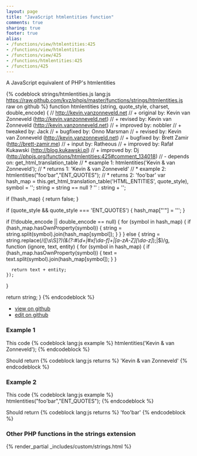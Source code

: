 ```yaml
---
layout: page
title: "JavaScript htmlentities function"
comments: true
sharing: true
footer: true
alias:
- /functions/view/htmlentities:425
- /functions/view/htmlentities
- /functions/view/425
- /functions/htmlentities:425
- /functions/425
---
```

<!-- Generated by Rakefile:build -->
A JavaScript equivalent of PHP's htmlentities

{% codeblock strings/htmlentities.js lang:js https://raw.github.com/kvz/phpjs/master/functions/strings/htmlentities.js raw on github %}
function htmlentities (string, quote_style, charset, double_encode) {
  // http://kevin.vanzonneveld.net
  // +   original by: Kevin van Zonneveld (http://kevin.vanzonneveld.net)
  // +    revised by: Kevin van Zonneveld (http://kevin.vanzonneveld.net)
  // +   improved by: nobbler
  // +    tweaked by: Jack
  // +   bugfixed by: Onno Marsman
  // +    revised by: Kevin van Zonneveld (http://kevin.vanzonneveld.net)
  // +    bugfixed by: Brett Zamir (http://brett-zamir.me)
  // +      input by: Ratheous
  // +   improved by: Rafał Kukawski (http://blog.kukawski.pl)
  // +   improved by: Dj (http://phpjs.org/functions/htmlentities:425#comment_134018)
  // -    depends on: get_html_translation_table
  // *     example 1: htmlentities('Kevin & van Zonneveld');
  // *     returns 1: 'Kevin &amp; van Zonneveld'
  // *     example 2: htmlentities("foo'bar","ENT_QUOTES");
  // *     returns 2: 'foo&#039;bar'
  var hash_map = this.get_html_translation_table('HTML_ENTITIES', quote_style),
    symbol = '';
  string = string == null ? '' : string + '';

  if (!hash_map) {
    return false;
  }

  if (quote_style && quote_style === 'ENT_QUOTES') {
    hash_map["'"] = '&#039;';
  }

  if (!!double_encode || double_encode == null) {
    for (symbol in hash_map) {
      if (hash_map.hasOwnProperty(symbol)) {
        string = string.split(symbol).join(hash_map[symbol]);
      }
    }
  } else {
    string = string.replace(/([\s\S]*?)(&(?:#\d+|#x[\da-f]+|[a-zA-Z][\da-z]*);|$)/g, function (ignore, text, entity) {
      for (symbol in hash_map) {
        if (hash_map.hasOwnProperty(symbol)) {
          text = text.split(symbol).join(hash_map[symbol]);
        }
      }

      return text + entity;
    });
  }

  return string;
}
{% endcodeblock %}

 - [view on github](https://github.com/kvz/phpjs/blob/master/functions/strings/htmlentities.js)
 - [edit on github](https://github.com/kvz/phpjs/edit/master/functions/strings/htmlentities.js)

### Example 1
This code
{% codeblock lang:js example %}
htmlentities('Kevin & van Zonneveld');
{% endcodeblock %}

Should return
{% codeblock lang:js returns %}
'Kevin &amp; van Zonneveld'
{% endcodeblock %}

### Example 2
This code
{% codeblock lang:js example %}
htmlentities("foo'bar","ENT_QUOTES");
{% endcodeblock %}

Should return
{% codeblock lang:js returns %}
'foo&#039;bar'
{% endcodeblock %}


### Other PHP functions in the strings extension
{% render_partial _includes/custom/strings.html %}
